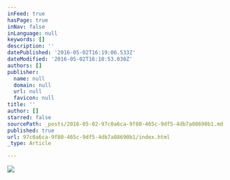 ```yaml
---
inFeed: true
hasPage: true
inNav: false
inLanguage: null
keywords: []
description: ''
datePublished: '2016-05-02T16:19:06.533Z'
dateModified: '2016-05-02T16:18:53.030Z'
authors: []
publisher:
  name: null
  domain: null
  url: null
  favicon: null
title: ''
author: []
starred: false
sourcePath: _posts/2016-05-02-97c0a6ca-9f80-465c-9df5-4db7a08690b1.md
published: true
url: 97c0a6ca-9f80-465c-9df5-4db7a08690b1/index.html
_type: Article

---
```

![](https://the-grid-user-content.s3-us-west-2.amazonaws.com/12562679-bec1-4325-95f8-cae62bbf8c10.jpg)